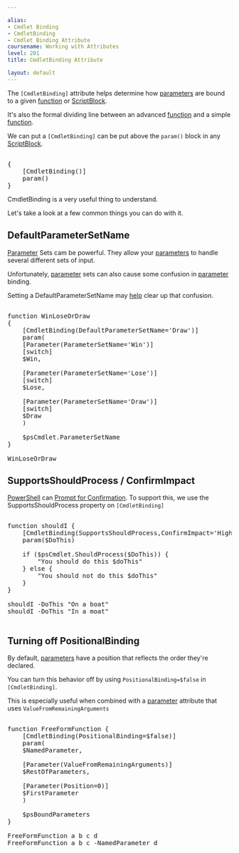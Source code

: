 ```yaml
---

alias: 
- Cmdlet Binding
- CmdletBinding
- Cmdlet Binding Attribute
coursename: Working with Attributes
level: 201
title: CmdletBinding Attribute

layout: default
---
```


The `[CmdletBinding]` attribute helps determine how [parameters](/PowerShell/Parameters) are bound to a given [function](/PowerShell/Functions) or [ScriptBlock](/PowerShell/ScriptBlock).

It's also the formal dividing line between an advanced [function](/PowerShell/Functions) and a simple [function](/PowerShell/Functions).

We can put a `[CmdletBinding]` can be put above the `param()` block in any [ScriptBlock](/PowerShell/ScriptBlock).

<pre><br/><span class='Magenta'>{</span><br/>&nbsp;&nbsp;&nbsp;&nbsp;<span class='Magenta'>[</span><span class='Output'>CmdletBinding</span><span class='Magenta'>(</span><span class='Magenta'>)</span><span class='Magenta'>]</span><br/>&nbsp;&nbsp;&nbsp;&nbsp;<span class='Verbose'>param</span><span class='Magenta'>(</span><span class='Magenta'>)</span><br/><span class='Magenta'>}</span><br/></pre>

CmdletBinding is a very useful thing to understand.

Let's take a look at a few common things you can do with it.

## DefaultParameterSetName

[Parameter](/PowerShell/Parameters) Sets cam be powerful.  They allow your [parameters](/PowerShell/Parameters) to handle several different sets of input.

Unfortunately, [parameter](/PowerShell/Parameters) sets can also cause some confusion in [parameter](/PowerShell/Parameters) binding.  

Setting a DefaultParameterSetName may [help](/PowerShell/Help) clear up that confusion.

<pre><br/><span class='Verbose'>function</span>&nbsp;<span class='Verbose'>WinLoseOrDraw</span><br/><span class='Magenta'>{</span><br/>&nbsp;&nbsp;&nbsp;&nbsp;<span class='Magenta'>[</span><span class='Output'>CmdletBinding</span><span class='Magenta'>(</span><span class='Output'>DefaultParameterSetName</span><span class='Magenta'>=</span><span class='Verbose'>'Draw'</span><span class='Magenta'>)</span><span class='Magenta'>]</span><br/>&nbsp;&nbsp;&nbsp;&nbsp;<span class='Verbose'>param</span><span class='Magenta'>(</span><br/>&nbsp;&nbsp;&nbsp;&nbsp;<span class='Magenta'>[</span><span class='Output'>Parameter</span><span class='Magenta'>(</span><span class='Output'>ParameterSetName</span><span class='Magenta'>=</span><span class='Verbose'>'Win'</span><span class='Magenta'>)</span><span class='Magenta'>]</span><br/>&nbsp;&nbsp;&nbsp;&nbsp;<span class='Progress'>[switch]</span><br/>&nbsp;&nbsp;&nbsp;&nbsp;<span class='Warning'>$Win</span><span class='Magenta'>,</span><br/><br/>&nbsp;&nbsp;&nbsp;&nbsp;<span class='Magenta'>[</span><span class='Output'>Parameter</span><span class='Magenta'>(</span><span class='Output'>ParameterSetName</span><span class='Magenta'>=</span><span class='Verbose'>'Lose'</span><span class='Magenta'>)</span><span class='Magenta'>]</span><br/>&nbsp;&nbsp;&nbsp;&nbsp;<span class='Progress'>[switch]</span><br/>&nbsp;&nbsp;&nbsp;&nbsp;<span class='Warning'>$Lose</span><span class='Magenta'>,</span><br/><br/>&nbsp;&nbsp;&nbsp;&nbsp;<span class='Magenta'>[</span><span class='Output'>Parameter</span><span class='Magenta'>(</span><span class='Output'>ParameterSetName</span><span class='Magenta'>=</span><span class='Verbose'>'Draw'</span><span class='Magenta'>)</span><span class='Magenta'>]</span><br/>&nbsp;&nbsp;&nbsp;&nbsp;<span class='Progress'>[switch]</span><br/>&nbsp;&nbsp;&nbsp;&nbsp;<span class='Warning'>$Draw</span><br/>&nbsp;&nbsp;&nbsp;&nbsp;<span class='Magenta'>)</span><br/><br/>&nbsp;&nbsp;&nbsp;&nbsp;<span class='Warning'>$psCmdlet</span><span class='Magenta'>.</span><span class='Output'>ParameterSetName</span><br/><span class='Magenta'>}</span><br/><br/><span class='Warning'>WinLoseOrDraw</span><br/></pre>


## SupportsShouldProcess / ConfirmImpact

[PowerShell](/PowerShell) can [Prompt for Confirmation](/PowerShell/Concepts/Prompt-For-Confirmation).  To support this, we use the SupportsShouldProcess property on `[CmdletBinding]`

<pre><br/><span class='Verbose'>function</span>&nbsp;<span class='Verbose'>shouldI</span>&nbsp;<span class='Magenta'>{</span><br/>&nbsp;&nbsp;&nbsp;&nbsp;<span class='Magenta'>[</span><span class='Output'>CmdletBinding</span><span class='Magenta'>(</span><span class='Output'>SupportsShouldProcess</span><span class='Magenta'>,</span><span class='Output'>ConfirmImpact</span><span class='Magenta'>=</span><span class='Verbose'>'High'</span><span class='Magenta'>)</span><span class='Magenta'>]</span><br/>&nbsp;&nbsp;&nbsp;&nbsp;<span class='Verbose'>param</span><span class='Magenta'>(</span><span class='Warning'>$DoThis</span><span class='Magenta'>)</span><br/><br/>&nbsp;&nbsp;&nbsp;&nbsp;<span class='Verbose'>if</span>&nbsp;<span class='Magenta'>(</span><span class='Warning'>$psCmdlet</span><span class='Magenta'>.</span><span class='Output'>ShouldProcess</span><span class='Magenta'>(</span><span class='Warning'>$DoThis</span><span class='Magenta'>)</span><span class='Magenta'>)</span>&nbsp;<span class='Magenta'>{</span><br/>&nbsp;&nbsp;&nbsp;&nbsp;&nbsp;&nbsp;&nbsp;&nbsp;<span class='Verbose'>"You should do this $doThis"</span><br/>&nbsp;&nbsp;&nbsp;&nbsp;<span class='Magenta'>}</span>&nbsp;<span class='Verbose'>else</span>&nbsp;<span class='Magenta'>{</span><br/>&nbsp;&nbsp;&nbsp;&nbsp;&nbsp;&nbsp;&nbsp;&nbsp;<span class='Verbose'>"You should not do this $doThis"</span><br/>&nbsp;&nbsp;&nbsp;&nbsp;<span class='Magenta'>}</span><br/><span class='Magenta'>}</span><br/><br/><span class='Warning'>shouldI</span>&nbsp;<span class='Magenta'>-DoThis</span>&nbsp;<span class='Verbose'>"On a boat"</span><br/><span class='Warning'>shouldI</span>&nbsp;<span class='Magenta'>-DoThis</span>&nbsp;<span class='Verbose'>"In a moat"</span><br/><br/></pre>

## Turning off PositionalBinding

By default, [parameters](/PowerShell/Parameters) have a position that reflects the order they're declared.

You can turn this behavior off by using `PositionalBinding=$false` in `[CmdletBinding]`.

This is especially useful when combined with a [parameter](/PowerShell/Parameters) attribute that uses `ValueFromRemainingArguments`

<pre><br/><span class='Verbose'>function</span>&nbsp;<span class='Verbose'>FreeFormFunction</span>&nbsp;<span class='Magenta'>{</span><br/>&nbsp;&nbsp;&nbsp;&nbsp;<span class='Magenta'>[</span><span class='Output'>CmdletBinding</span><span class='Magenta'>(</span><span class='Output'>PositionalBinding</span><span class='Magenta'>=</span><span class='Warning'>$false</span><span class='Magenta'>)</span><span class='Magenta'>]</span><br/>&nbsp;&nbsp;&nbsp;&nbsp;<span class='Verbose'>param</span><span class='Magenta'>(</span><br/>&nbsp;&nbsp;&nbsp;&nbsp;<span class='Warning'>$NamedParameter</span><span class='Magenta'>,</span><br/><br/>&nbsp;&nbsp;&nbsp;&nbsp;<span class='Magenta'>[</span><span class='Output'>Parameter</span><span class='Magenta'>(</span><span class='Output'>ValueFromRemainingArguments</span><span class='Magenta'>)</span><span class='Magenta'>]</span><br/>&nbsp;&nbsp;&nbsp;&nbsp;<span class='Warning'>$RestOfParameters</span><span class='Magenta'>,</span><br/><br/>&nbsp;&nbsp;&nbsp;&nbsp;<span class='Magenta'>[</span><span class='Output'>Parameter</span><span class='Magenta'>(</span><span class='Output'>Position</span><span class='Magenta'>=</span><span class='Output'>0</span><span class='Magenta'>)</span><span class='Magenta'>]</span><br/>&nbsp;&nbsp;&nbsp;&nbsp;<span class='Warning'>$FirstParameter</span>&nbsp;&nbsp;&nbsp;&nbsp;<br/>&nbsp;&nbsp;&nbsp;&nbsp;<span class='Magenta'>)</span><br/><br/>&nbsp;&nbsp;&nbsp;&nbsp;<span class='Warning'>$psBoundParameters</span><br/><span class='Magenta'>}</span><br/><br/><span class='Warning'>FreeFormFunction</span>&nbsp;<span class='Verbose'>a</span>&nbsp;<span class='Verbose'>b</span>&nbsp;<span class='Verbose'>c</span>&nbsp;<span class='Verbose'>d</span><br/><span class='Warning'>FreeFormFunction</span>&nbsp;<span class='Verbose'>a</span>&nbsp;<span class='Verbose'>b</span>&nbsp;<span class='Verbose'>c</span>&nbsp;<span class='Magenta'>-NamedParameter</span>&nbsp;<span class='Verbose'>d</span><br/></pre>

